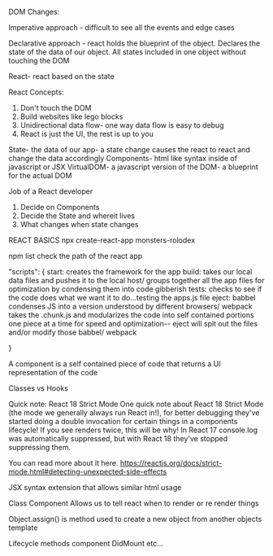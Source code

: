 DOM Changes:

Imperative approach - difficult to see all the events and edge cases

Declarative approach - react holds the blueprint of the object. Declares the state of the data of our object. All states included in one object without touching the DOM

React- react based on the state

React Concepts: 
1. Don't touch the DOM
2. Build websites like lego blocks
3. Unidirectional data flow- one way data flow is easy to debug
4. React is just the UI, the rest is up to you

State- the data of our app- a state change causes the react to react and change the data accordingly
Components- html like syntax inside of javascript or JSX
VirtualDOM- a javascript version of the DOM- a blueprint for the actual DOM

Job of a React developer
1. Decide on Components
2. Decide the State and whereit lives
3. What changes when state changes

REACT BASICS
npx create-react-app monsters-rolodex

npm list <name> check the path of the react app

"scripts": {
  start: creates the framework for the app
  build: takes our local data files and pushes it to the local host/ groups together all the app files for optimization by condensing them into code gibberish
  tests: checks to see if the code does what we want it to do...testing the apps.js file
  eject: babbel condenses JS into a version understood by different browsers/ webpack takes the .chunk.js and modularizes the code into self contained portions one piece at a time for speed and optimization-- eject will spit out the files and/or modify those babbel/ webpack

}

A component is a self contained piece of code that returns a UI representation of the code

Classes vs Hooks

Quick note: React 18 Strict Mode
One quick note about React 18 Strict Mode (the mode we generally always run React in!), for better debugging they've started doing a double invocation for certain things in a components lifecycle! If you see renders twice, this will be why! In React 17 console.log was automatically suppressed, but with React 18 they've stopped suppressing them.

You can read more about it here. https://reactjs.org/docs/strict-mode.html#detecting-unexpected-side-effects


JSX 
syntax extension that allows similar html usage

Class Component
Allows us to tell react when to render or re render things

Object.assign()
is method used to create a new object from another objects template

Lifecycle methods
component DidMount etc...